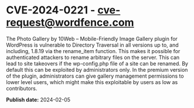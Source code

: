 # CVE-2024-0221 - cve-request@wordfence.com

The Photo Gallery by 10Web – Mobile-Friendly Image Gallery plugin for WordPress is vulnerable to Directory Traversal in all versions up to, and including, 1.8.19 via the rename_item function. This makes it possible for authenticated attackers to rename arbitrary files on the server. This can lead to site takeovers if the wp-config.php file of a site can be renamed. By default this can be exploited by administrators only. In the premium version of the plugin, administrators can give gallery management permissions to lower level users, which might make this exploitable by users as low as contributors.

**Publish date:** 2024-02-05
